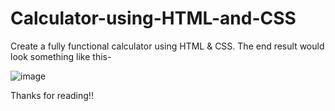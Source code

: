 # Calculator-using-HTML-and-CSS


Create a fully functional calculator using HTML & CSS. The end result would look something like this-

![image](https://user-images.githubusercontent.com/89985177/173771876-5654e668-9da5-47e1-997e-589ead65dc58.png)

Thanks for reading!!
